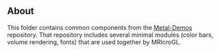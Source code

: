 ## About

This folder contains common components from the [Metal-Demos](https://github.com/neurolabusc/Metal-Demos) repository. That repository includes several minimal modules (color bars, volume rendering, fonts) that are used together by MRIcroGL.
